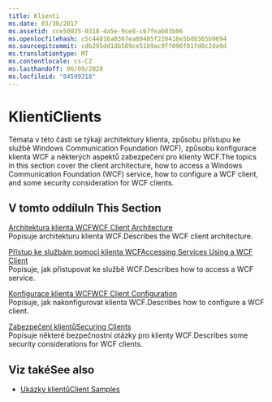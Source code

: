 ```yaml
---
title: Klienti
ms.date: 03/30/2017
ms.assetid: cce50025-0318-4a5e-9ce8-c67feab83b06
ms.openlocfilehash: c5c44016a0367ea80485f220418e5bd8365b9694
ms.sourcegitcommit: cdb295dd1db589ce5169ac9ff096f01fd0c2da9d
ms.translationtype: MT
ms.contentlocale: cs-CZ
ms.lasthandoff: 06/09/2020
ms.locfileid: "84599318"
---
```

# <a name="clients"></a><span data-ttu-id="934b8-102">Klienti</span><span class="sxs-lookup"><span data-stu-id="934b8-102">Clients</span></span>
<span data-ttu-id="934b8-103">Témata v této části se týkají architektury klienta, způsobu přístupu ke službě Windows Communication Foundation (WCF), způsobu konfigurace klienta WCF a některých aspektů zabezpečení pro klienty WCF.</span><span class="sxs-lookup"><span data-stu-id="934b8-103">The topics in this section cover the client architecture, how to access a Windows Communication Foundation (WCF) service, how to configure a WCF client, and some security consideration for WCF clients.</span></span>  
  
## <a name="in-this-section"></a><span data-ttu-id="934b8-104">V tomto oddílu</span><span class="sxs-lookup"><span data-stu-id="934b8-104">In This Section</span></span>  
 [<span data-ttu-id="934b8-105">Architektura klienta WCF</span><span class="sxs-lookup"><span data-stu-id="934b8-105">WCF Client Architecture</span></span>](client-architecture.md)  
 <span data-ttu-id="934b8-106">Popisuje architekturu klienta WCF.</span><span class="sxs-lookup"><span data-stu-id="934b8-106">Describes the WCF client architecture.</span></span>  
  
 [<span data-ttu-id="934b8-107">Přístup ke službám pomocí klienta WCF</span><span class="sxs-lookup"><span data-stu-id="934b8-107">Accessing Services Using a WCF Client</span></span>](accessing-services-using-a-client.md)  
 <span data-ttu-id="934b8-108">Popisuje, jak přistupovat ke službě WCF.</span><span class="sxs-lookup"><span data-stu-id="934b8-108">Describes how to access a WCF service.</span></span>  
  
 [<span data-ttu-id="934b8-109">Konfigurace klienta WCF</span><span class="sxs-lookup"><span data-stu-id="934b8-109">WCF Client Configuration</span></span>](client-configuration.md)  
 <span data-ttu-id="934b8-110">Popisuje, jak nakonfigurovat klienta WCF.</span><span class="sxs-lookup"><span data-stu-id="934b8-110">Describes how to configure a WCF client.</span></span>  
  
 [<span data-ttu-id="934b8-111">Zabezpečení klientů</span><span class="sxs-lookup"><span data-stu-id="934b8-111">Securing Clients</span></span>](../securing-clients.md)  
 <span data-ttu-id="934b8-112">Popisuje některé bezpečnostní otázky pro klienty WCF.</span><span class="sxs-lookup"><span data-stu-id="934b8-112">Describes some security considerations for WCF clients.</span></span>  
  
## <a name="see-also"></a><span data-ttu-id="934b8-113">Viz také</span><span class="sxs-lookup"><span data-stu-id="934b8-113">See also</span></span>

- [<span data-ttu-id="934b8-114">Ukázky klientů</span><span class="sxs-lookup"><span data-stu-id="934b8-114">Client Samples</span></span>](../samples/client.md)

